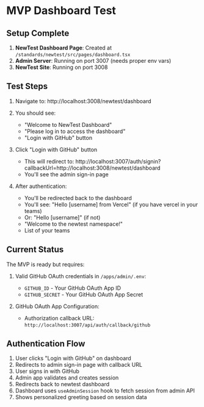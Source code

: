 # MVP Dashboard Test

## Setup Complete

1. **NewTest Dashboard Page**: Created at `/standards/newtest/src/pages/dashboard.tsx`
2. **Admin Server**: Running on port 3007 (needs proper env vars)
3. **NewTest Site**: Running on port 3008

## Test Steps

1. Navigate to: http://localhost:3008/newtest/dashboard
2. You should see:
   - "Welcome to NewTest Dashboard"
   - "Please log in to access the dashboard"
   - "Login with GitHub" button

3. Click "Login with GitHub" button
   - This will redirect to: http://localhost:3007/auth/signin?callbackUrl=http://localhost:3008/newtest/dashboard
   - You'll see the admin sign-in page

4. After authentication:
   - You'll be redirected back to the dashboard
   - You'll see: "Hello [username] from Vercel" (if you have vercel in your teams)
   - Or: "Hello [username]" (if not)
   - "Welcome to the newtest namespace!"
   - List of your teams

## Current Status

The MVP is ready but requires:
1. Valid GitHub OAuth credentials in `/apps/admin/.env`:
   - `GITHUB_ID` - Your GitHub OAuth App ID
   - `GITHUB_SECRET` - Your GitHub OAuth App Secret

2. GitHub OAuth App Configuration:
   - Authorization callback URL: `http://localhost:3007/api/auth/callback/github`

## Authentication Flow

1. User clicks "Login with GitHub" on dashboard
2. Redirects to admin sign-in page with callback URL
3. User signs in with GitHub
4. Admin app validates and creates session
5. Redirects back to newtest dashboard
6. Dashboard uses `useAdminSession` hook to fetch session from admin API
7. Shows personalized greeting based on session data